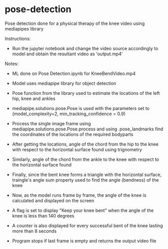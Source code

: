 # pose-detection
Pose detection done for a physical therapy of the knee video using mediapipes library

Instructions:

- Run the jupyter notebook and change the video source accordingly to model and obtain 
the resultant video as 'output.mp4'

Notes:

- ML done on Pose Detection.ipynb for KneeBendVideo.mp4

- Model uses mediapipe library for object detection 

- Pose function from the library used to estimate the locations of the left hip, knee and ankles

- mediapipe.solutions.pose.Pose is used with the parameters set to (model_complexity=2, min_tracking_confidence = 0.9)

- Process the single image frame using mediapipe.solutions.pose.Pose.process and using .pose_landmarks find the 
coordinates of the locations of the required bodyparts

- After getting the locations, angle of the chord from the hip to the knee with respect to the horizontal
surface found using trignometry

- Similarly, angle of the chord from the ankle to the knee with respect to the horizontal surface found

- Finally, since the bent knee forms a triangle with the horizontal surface, traingle's angle sum property used
to find the angle (bendness) of the knee

- Now, as the model runs frame by frame, the angle of the knee is calculated and displayed on the screen

- A flag is set to display "Keep your knee bent" when the angle of the knee is less than 140 degrees

- A counter is also displayed for every successful bent of the knee lasting more than 8 seconds

- Program stops if last frame is empty and returns the output video file
